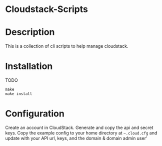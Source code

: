 Cloudstack-Scripts
==================

# Description

This is a collection of cli scripts to help manage cloudstack.


# Installation
TODO

    make
    make install


# Configuration

Create an account in CloudStack. Generate and copy the api and secret keys. Copy the example config to your home directory at `~.cloud.cfg` and update with your API url, keys, and the domain & domain admin user'
